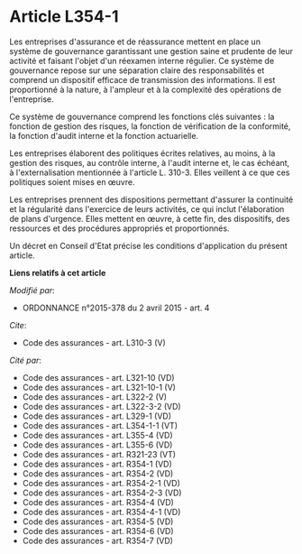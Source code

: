 # Article L354-1

Les entreprises d'assurance et de réassurance mettent en place un système de gouvernance garantissant une gestion saine et
prudente de leur activité et faisant l'objet d'un réexamen interne régulier. Ce système de gouvernance repose sur une
séparation claire des responsabilités et comprend un dispositif efficace de transmission des informations. Il est
proportionné à la nature, à l'ampleur et à la complexité des opérations de l'entreprise. 

Ce système de gouvernance comprend les fonctions clés suivantes : la fonction de gestion des risques, la fonction de
vérification de la conformité, la fonction d'audit interne et la fonction actuarielle. 

Les entreprises élaborent des politiques écrites relatives, au moins, à la gestion des risques, au contrôle interne, à
l'audit interne et, le cas échéant, à l'externalisation mentionnée à l'article L. 310-3. Elles veillent à ce que ces
politiques soient mises en œuvre. 

Les entreprises prennent des dispositions permettant d'assurer la continuité et la régularité dans l'exercice de leurs
activités, ce qui inclut l'élaboration de plans d'urgence. Elles mettent en œuvre, à cette fin, des dispositifs, des
ressources et des procédures appropriés et proportionnés. 

Un décret en Conseil d'Etat précise les conditions d'application du présent article.

**Liens relatifs à cet article**

_Modifié par_:

  - ORDONNANCE n°2015-378 du 2 avril 2015 - art. 4

_Cite_:

  - Code des assurances - art. L310-3 (V)

_Cité par_:

  - Code des assurances - art. L321-10 (VD)
  - Code des assurances - art. L321-10-1 (V)
  - Code des assurances - art. L322-2 (V)
  - Code des assurances - art. L322-3-2 (VD)
  - Code des assurances - art. L329-1 (VD)
  - Code des assurances - art. L354-1-1 (VT)
  - Code des assurances - art. L355-4 (VD)
  - Code des assurances - art. L355-6 (VD)
  - Code des assurances - art. R321-23 (VT)
  - Code des assurances - art. R354-1 (VD)
  - Code des assurances - art. R354-2 (VD)
  - Code des assurances - art. R354-2-1 (VD)
  - Code des assurances - art. R354-2-3 (VD)
  - Code des assurances - art. R354-4 (VD)
  - Code des assurances - art. R354-4-1 (VD)
  - Code des assurances - art. R354-5 (VD)
  - Code des assurances - art. R354-6 (VD)
  - Code des assurances - art. R354-7 (VD)

